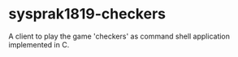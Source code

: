 # sysprak1819-checkers
A client to play the game 'checkers' as command shell application implemented in C.
